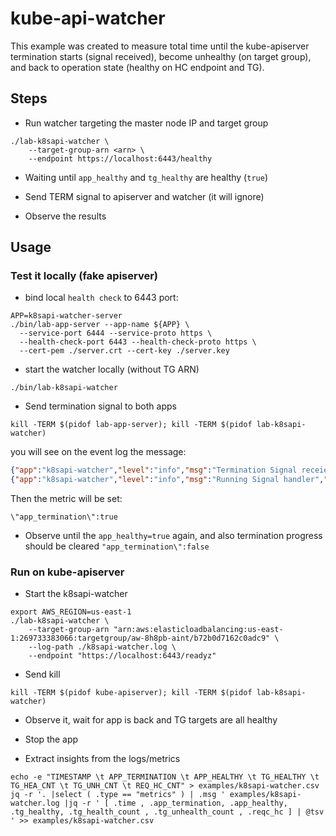 # kube-api-watcher

This example was created to measure total time until the kube-apiserver
termination starts (signal received), become unhealthy (on target group),
and back to operation state (healthy on HC endpoint and TG).

## Steps

- Run watcher targeting the master node IP and target group

``` shell
./lab-k8sapi-watcher \
    --target-group-arn <arn> \
    --endpoint https://localhost:6443/healthy
```

- Waiting until `app_healthy` and `tg_healthy` are healthy (`true`)

- Send TERM signal to apiserver and watcher (it will ignore)

- Observe the results


## Usage

### Test it locally (fake apiserver)

- bind local `health check` to 6443 port:

``` shell
APP=k8sapi-watcher-server
./bin/lab-app-server --app-name ${APP} \
  --service-port 6444 --service-proto https \
  --health-check-port 6443 --health-check-proto https \
  --cert-pem ./server.crt --cert-key ./server.key
```
- start the watcher locally (without TG ARN)

```
./bin/lab-k8sapi-watcher
```

- Send termination signal to both apps

``` shell
kill -TERM $(pidof lab-app-server); kill -TERM $(pidof lab-k8sapi-watcher)
```

you will see on the event log the message:
``` json
{"app":"k8sapi-watcher","level":"info","msg":"Termination Signal receievd","resource":"k8s-watcher-signal","time":"2021-10-12T11:36:26-03:00","type":"runtime"}
{"app":"k8sapi-watcher","level":"info","msg":"Running Signal handler","resource":"hc-controller","time":"2021-10-12T11:36:26-03:00","type":"runtime"}

```

Then the metric will be set:
```
\"app_termination\":true
```

- Observe until the `app_healthy=true` again, and also termination progress should be cleared `"app_termination\":false`


### Run on kube-apiserver

- Start the k8sapi-watcher

```
export AWS_REGION=us-east-1
./lab-k8sapi-watcher \
    --target-group-arn "arn:aws:elasticloadbalancing:us-east-1:269733383066:targetgroup/aw-8h8pb-aint/b72b0d7162c0adc9" \
    --log-path ./k8sapi-watcher.log \
    --endpoint "https://localhost:6443/readyz"
```

- Send kill

```
kill -TERM $(pidof kube-apiserver); kill -TERM $(pidof lab-k8sapi-watcher)
```

- Observe it, wait for app is back and TG targets are all healthy

- Stop the app

- Extract insights from the logs/metrics

``` 
echo -e "TIMESTAMP \t APP_TERMINATION \t APP_HEALTHY \t TG_HEALTHY \t TG_HEA_CNT \t TG_UNH_CNT \t REQ_HC_CNT" > examples/k8sapi-watcher.csv
jq -r '. |select ( .type == "metrics" ) | .msg ' examples/k8sapi-watcher.log |jq -r ' [ .time , .app_termination, .app_healthy, .tg_healthy, .tg_health_count , .tg_unhealth_count , .reqc_hc ] | @tsv ' >> examples/k8sapi-watcher.csv
```
